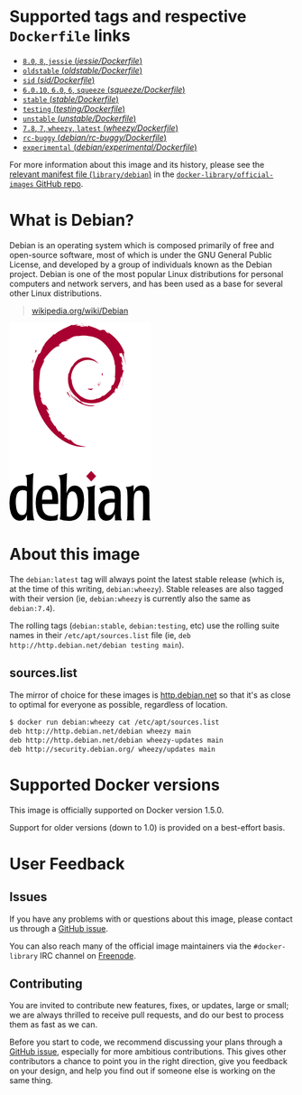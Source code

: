 # Supported tags and respective `Dockerfile` links

-	[`8.0`, `8`, `jessie` (*jessie/Dockerfile*)](https://github.com/tianon/docker-brew-debian/blob/b6b91ab925802aff7b832127c278aba23d88d3d1/jessie/Dockerfile)
-	[`oldstable` (*oldstable/Dockerfile*)](https://github.com/tianon/docker-brew-debian/blob/1d9a53a1df978176649f87b064a006cfda1480f1/oldstable/Dockerfile)
-	[`sid` (*sid/Dockerfile*)](https://github.com/tianon/docker-brew-debian/blob/b6b91ab925802aff7b832127c278aba23d88d3d1/sid/Dockerfile)
-	[`6.0.10`, `6.0`, `6`, `squeeze` (*squeeze/Dockerfile*)](https://github.com/tianon/docker-brew-debian/blob/1d9a53a1df978176649f87b064a006cfda1480f1/squeeze/Dockerfile)
-	[`stable` (*stable/Dockerfile*)](https://github.com/tianon/docker-brew-debian/blob/b6b91ab925802aff7b832127c278aba23d88d3d1/stable/Dockerfile)
-	[`testing` (*testing/Dockerfile*)](https://github.com/tianon/docker-brew-debian/blob/b6b91ab925802aff7b832127c278aba23d88d3d1/testing/Dockerfile)
-	[`unstable` (*unstable/Dockerfile*)](https://github.com/tianon/docker-brew-debian/blob/b6b91ab925802aff7b832127c278aba23d88d3d1/unstable/Dockerfile)
-	[`7.8`, `7`, `wheezy`, `latest` (*wheezy/Dockerfile*)](https://github.com/tianon/docker-brew-debian/blob/b6b91ab925802aff7b832127c278aba23d88d3d1/wheezy/Dockerfile)
-	[`rc-buggy` (*debian/rc-buggy/Dockerfile*)](https://github.com/tianon/dockerfiles/blob/90d86ad63c4a06b7d04d14ad830381b876183b3c/debian/rc-buggy/Dockerfile)
-	[`experimental` (*debian/experimental/Dockerfile*)](https://github.com/tianon/dockerfiles/blob/90d86ad63c4a06b7d04d14ad830381b876183b3c/debian/experimental/Dockerfile)

For more information about this image and its history, please see the [relevant manifest file (`library/debian`)](https://github.com/docker-library/official-images/blob/master/library/debian) in the [`docker-library/official-images` GitHub repo](https://github.com/docker-library/official-images).

# What is Debian?

Debian is an operating system which is composed primarily of free and open-source software, most of which is under the GNU General Public License, and developed by a group of individuals known as the Debian project. Debian is one of the most popular Linux distributions for personal computers and network servers, and has been used as a base for several other Linux distributions.

> [wikipedia.org/wiki/Debian](https://en.wikipedia.org/wiki/Debian)

![logo](https://raw.githubusercontent.com/docker-library/docs/master/debian/logo.png)

# About this image

The `debian:latest` tag will always point the latest stable release (which is, at the time of this writing, `debian:wheezy`). Stable releases are also tagged with their version (ie, `debian:wheezy` is currently also the same as `debian:7.4`).

The rolling tags (`debian:stable`, `debian:testing`, etc) use the rolling suite names in their `/etc/apt/sources.list` file (ie, `deb
http://http.debian.net/debian testing main`).

## sources.list

The mirror of choice for these images is [http.debian.net](http://http.debian.net) so that it's as close to optimal for everyone as possible, regardless of location.

	$ docker run debian:wheezy cat /etc/apt/sources.list
	deb http://http.debian.net/debian wheezy main
	deb http://http.debian.net/debian wheezy-updates main
	deb http://security.debian.org/ wheezy/updates main

# Supported Docker versions

This image is officially supported on Docker version 1.5.0.

Support for older versions (down to 1.0) is provided on a best-effort basis.

# User Feedback

## Issues

If you have any problems with or questions about this image, please contact us through a [GitHub issue](https://github.com/tianon/docker-brew-debian/issues).

You can also reach many of the official image maintainers via the `#docker-library` IRC channel on [Freenode](https://freenode.net).

## Contributing

You are invited to contribute new features, fixes, or updates, large or small; we are always thrilled to receive pull requests, and do our best to process them as fast as we can.

Before you start to code, we recommend discussing your plans through a [GitHub issue](https://github.com/tianon/docker-brew-debian/issues), especially for more ambitious contributions. This gives other contributors a chance to point you in the right direction, give you feedback on your design, and help you find out if someone else is working on the same thing.
